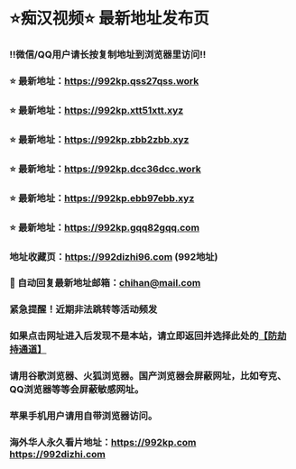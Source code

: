 # ⭐️痴汉视频⭐️ 最新地址发布页

### ‼️微信/QQ用户请长按复制地址到浏览器里访问‼️

### ⭐️ 最新地址：https://992kp.qss27qss.work

### ⭐️ 最新地址：https://992kp.xtt51xtt.xyz

### ⭐️ 最新地址：https://992kp.zbb2zbb.xyz

### ⭐️ 最新地址：https://992kp.dcc36dcc.work

### ⭐️ 最新地址：https://992kp.ebb97ebb.xyz

### ⭐️ 最新地址：https://992kp.gqq82gqq.com



### 地址收藏页：https://992dizhi96.com (992地址)
### 📧 自动回复最新地址邮箱：chihan@mail.com
### 紧急提醒！近期非法跳转等活动频发
### 如果点击网址进入后发现不是本站，请立即返回并选择此处的[【防劫持通道】](https://23.224.130.222:7583)
### 请用谷歌浏览器、火狐浏览器。国产浏览器会屏蔽网址，比如夸克、QQ浏览器等等会屏蔽敏感网址。
### 苹果手机用户请用自带浏览器访问。
### 海外华人永久看片地址：https://992kp.com  https://992dizhi.com
